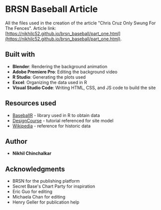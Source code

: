 # BRSN Baseball Article

All the files used in the creation of the article "Chris Cruz Only Swung For The Fences". Article link: [https://nikhilc52.github.io/brsn_baseball/part_one.html](https://nikhilc52.github.io/brsn_baseball/part_one.html).

## Built with

* **Blender**: Rendering the background animation
* **Adobe Premiere Pro**: Editing the background video
* **R Studio**: Generating the plots used
* **Excel**: Organizing the data used in R
* **Visual Studio Code**: Writing HTML, CSS, and JS code to build the site

## Resources used

* [BaseballR](https://billpetti.github.io/baseballr/reference/ncaa.html) - library used in R to obtain data
* [DesignCourse](https://www.youtube.com/watch?v=HiegEfkenXA) - tutorial referenced for site model
* [Wikipedia](https://en.wikipedia.org/wiki/Ivy_League_baseball_tournament) - reference for historic data

## Author

* **Nikhil Chinchalkar**

## Acknowledgments

* BRSN for the publishing platform
* Secret Base's Chart Party for inspiration
* Eric Guo for editing
* Michaela Chan for editing
* Henry Geller for publication help
